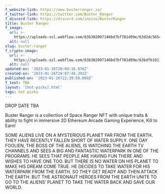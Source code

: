 ```yaml
---
f_website-link: https://www.busterranger.io/
f_twitter-link: https://twitter.com/Buster_Ranger
f_discord-link: https://discord.com/invite/BusterRanger
title: Buster Ranger
f_image:
  url: >-
    https://uploads-ssl.webflow.com/63b302097146bd7bf781d99e/63d2dc565482bdab85d84938_buster_ranger_pfp_1666242628465.gif
  alt: null
slug: buster-ranger
f_crypto-image:
  url: >-
    https://uploads-ssl.webflow.com/63b302097146bd7bf781d99e/63bdfb1811e947332b8b86a9_1175229_eth_ether_ethereum_icon%20(1).svg
  alt: null
updated-on: '2023-01-26T20:09:16.076Z'
created-on: '2023-01-26T20:07:48.392Z'
published-on: '2023-01-26T22:39:50.009Z'
f_text: TBA
layout: '[hot-picks].html'
tags: hot-picks
---
```


DROP DATE TBA

Buster Ranger is a collection of Space Ranger NFT with unique traits & ability to fight in immersive 2D Ethereum Arcade Gaming Experience, Kill to Earn!

SOME ALIENS LIVE ON A MYSTERIOUS PLANET FAR FROM THE EARTH. THEY HAVE RECENTLY FALLEN SHORT OF WATER SUPPLY. ONE DAY FOOLIEN, THE BOSS OF THE ALIENS, IS WATCHING THE EARTH TV CHANNELS AND SEES A BIG AND FANTASTIC WATERPARK IN ONE OF THE PROGRAMS. HE SEES THAT PEOPLE ARE HAVING FUN THERE AND WISHES TO HAVE ONE TOO. BUT THERE IS NO WATER ON HIS PLANET TO MAKE HIS DREAM COME TRUE. HE DECIDES TO TAKE WATER FOR HIS WATERPARK FROM THE EARTH. SO THEY GET READY AND THEN ATTACK THE EARTH. BUT THE ASTRONAUT HEROES FROM THE EARTH UNITE TO GO TO THE ALIENS’ PLANET TO TAKE THE WATER BACK AND SAVE OUR WORLD.

  

‍
